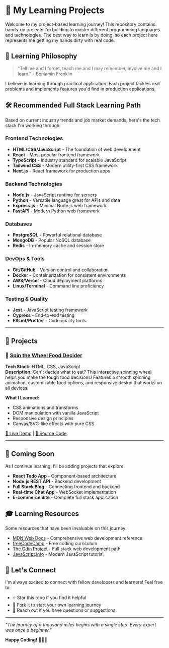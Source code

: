 # 🚀 My Learning Projects

Welcome to my project-based learning journey! This repository contains hands-on projects I'm building to master different programming languages and technologies. The best way to learn is by doing, so each project here represents me getting my hands dirty with real code.

## 🎯 Learning Philosophy

> "Tell me and I forget, teach me and I may remember, involve me and I learn." - Benjamin Franklin

I believe in learning through practical application. Each project tackles real problems and implements features you'd find in production applications.

## 🛠️ Recommended Full Stack Learning Path

Based on current industry trends and job market demands, here's the tech stack I'm working through:

### Frontend Technologies
- **HTML/CSS/JavaScript** - The foundation of web development
- **React** - Most popular frontend framework
- **TypeScript** - Industry standard for scalable JavaScript
- **Tailwind CSS** - Modern utility-first CSS framework
- **Next.js** - React framework for production apps

### Backend Technologies  
- **Node.js** - JavaScript runtime for servers
- **Python** - Versatile language great for APIs and data
- **Express.js** - Minimal Node.js web framework
- **FastAPI** - Modern Python web framework

### Databases
- **PostgreSQL** - Powerful relational database
- **MongoDB** - Popular NoSQL database
- **Redis** - In-memory cache and session store

### DevOps & Tools
- **Git/GitHub** - Version control and collaboration
- **Docker** - Containerization for consistent environments
- **AWS/Vercel** - Cloud deployment platforms
- **Linux/Terminal** - Command line proficiency

### Testing & Quality
- **Jest** - JavaScript testing framework
- **Cypress** - End-to-end testing
- **ESLint/Prettier** - Code quality tools

---

## 📁 Projects

### 🎯 [Spin the Wheel Food Decider](https://benjamin-matapo.github.io/projects/)
**Tech Stack:** HTML, CSS, JavaScript  
**Description:** Can't decide what to eat? This interactive spinning wheel helps you make the tough food decisions! Features a smooth spinning animation, customizable food options, and responsive design that works on all devices.

**What I Learned:**
- CSS animations and transforms
- DOM manipulation with vanilla JavaScript
- Responsive design principles
- Canvas/SVG-like effects with pure CSS

[🔗 Live Demo](https://benjamin-matapo.github.io/projects/) | [📖 Source Code](./index.html)

---

## 🔄 Coming Soon

As I continue learning, I'll be adding projects that explore:

- **React Todo App** - Component-based architecture
- **Node.js REST API** - Backend development
- **Full Stack Blog** - Connecting frontend and backend
- **Real-time Chat App** - WebSocket implementation
- **E-commerce Site** - Complete full stack application

## 🎓 Learning Resources

Some resources that have been invaluable on this journey:
- [MDN Web Docs](https://developer.mozilla.org/) - Comprehensive web development reference
- [freeCodeCamp](https://www.freecodecamp.org/) - Free coding curriculum
- [The Odin Project](https://www.theodinproject.com/) - Full stack web development path
- [JavaScript.info](https://javascript.info/) - Modern JavaScript tutorial

## 🤝 Let's Connect

I'm always excited to connect with fellow developers and learners! Feel free to:
- ⭐ Star this repo if you find it helpful
- 🍴 Fork it to start your own learning journey
- 💬 Reach out if you have questions or suggestions

---

*"The journey of a thousand miles begins with a single step. Every expert was once a beginner."*

**Happy Coding!** 👨‍💻✨